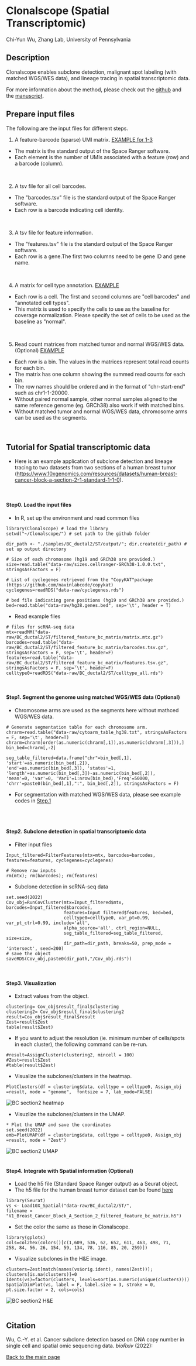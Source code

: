 Clonalscope (Spatial Transcriptomic)
================
Chi-Yun Wu, Zhang Lab, University of Pennsylvania

## Description
Clonalscope enables subclone detection, malignant spot labeling (with matched WGS/WES data), and lineage tracing in spatial transcriptomic data.

For more information about the method, please check out the [github](https://github.com/seasoncloud/Clonalscope) and the [manuscript]().
<br/>

## Prepare input files
The following are the input files for different steps.

1. A feature-barcode (sparse) UMI matrix. [EXAMPLE for 1-3](https://cf.10xgenomics.com/samples/spatial-exp/1.1.0/V1_Breast_Cancer_Block_A_Section_2/V1_Breast_Cancer_Block_A_Section_2_filtered_feature_bc_matrix.tar.gz) 
* The matrix is the standard output of the Space Ranger software.
* Each element is the number of UMIs associated with a feature (row) and a barcode (column).
<br/>
 
2. A tsv file for all cell barcodes. 
* The "barcodes.tsv" file is the standard output of the Space Ranger software.
* Each row is a barcode indicating cell identity.
<br/>
 
3. A tsv file for feature information. 
* The "features.tsv" file is the standard output of the Space Ranger software.
* Each row is a gene.The first two columns need to be gene ID and gene name.
<br/>

4. A matrix for cell type annotation. 
[EXAMPLE](https://github.com/seasoncloud/Clonalscope/blob/main/data-raw/P5931/scRNA/celltype_all.rds)
* Each row is a cell. The first and second columns are "cell barcodes" and "annotated cell types". 
* This matrix is used to specify the cells to use as the baseline for coverage normalization. Please specify the set of cells to be used as the baseline as "normal". 
<br/>

5. Read count matrices from matched tumor and normal WGS/WES data. (Optional) [EXAMPLE](https://github.com/seasoncloud/Clonalscope/tree/main/data-raw/P5931/WGS) 
* Each row is a bin. The values in the matrices represent total read counts for each bin.
* The matrix has one column showing the summed read counts for each bin.
* The row names should be ordered and in the format of "chr-start-end" such as chr1-1-20000.
* Without paired normal sample, other normal samples aligned to the same reference genome (eg. GRCh38) also work if with matched bins.
* Without matched tumor and normal WGS/WES data, chromosome arms can be used as the segments.
<br/>

## Tutorial for Spatial transcriptomic data
* Here is an example application of subclone detection and lineage tracing to two datasets from two sections of a human breast tumor (https://www.10xgenomics.com/resources/datasets/human-breast-cancer-block-a-section-2-1-standard-1-1-0).
<br/>

#### Step0. Load the input files

* In R, set up the environment and read common files
```
library(Clonalscope) # load the library
setwd("~/Clonalscope/") # set path to the github folder

dir_path <- "./samples/BC_ductal2/ST/output/"; dir.create(dir_path) # set up output directory

# Size of each chromosome (hg19 and GRCh38 are provided.)
size=read.table("data-raw/sizes.cellranger-GRCh38-1.0.0.txt", stringsAsFactors = F)

# List of cyclegenes retrieved from the "CopyKAT"package (https://github.com/navinlabcode/copykat)
cyclegenes=readRDS("data-raw/cyclegenes.rds")

# bed file indicating gene positions (hg19 and GRCh38 are provided.)
bed=read.table("data-raw/hg38.genes.bed", sep='\t', header = T)

```

* Read example files
```
# files for scRNA-seq data
mtx=readMM("data-raw/BC_ductal2/ST/filtered_feature_bc_matrix/matrix.mtx.gz")
barcodes=read.table("data-raw/BC_ductal2/ST/filtered_feature_bc_matrix/barcodes.tsv.gz", stringsAsFactors = F, sep='\t', header=F)
features=read.table("data-raw/BC_ductal2/ST/filtered_feature_bc_matrix/features.tsv.gz", stringsAsFactors = F, sep='\t', header=F)
celltype0=readRDS("data-raw/BC_ductal2/ST/celltype_all.rds")
```
<br/>

#### Step1. Segment the genome using matched WGS/WES data (Optional)

* Chromosome arms are used as the segments here without mathced WGS/WES data.
```
# Generate segmentation table for each chromosome arm.
chrarm=read.table("data-raw/cytoarm_table_hg38.txt", stringsAsFactors = F, sep='\t', header=T)
chrarm=chrarm[order(as.numeric(chrarm[,1]),as.numeric(chrarm[,3])),]
bin_bed=chrarm[,-2]

seg_table_filtered=data.frame("chr"=bin_bed[,1], 'start'=as.numeric(bin_bed[,2]),
'end'=as.numeric(bin_bed[,3]), 'states'=1, 'length'=as.numeric(bin_bed[,3])-as.numeric(bin_bed[,2]),
'mean'=0, 'var'=0, 'Var1'=1:nrow(bin_bed),'Freq'=50000,
'chrr'=paste0(bin_bed[,1],":", bin_bed[,2]), stringsAsFactors = F)
```

* For segmentation with matched WGS/WES data, please see example codes in  [Step.1](https://github.com/seasoncloud/Clonalscope/tree/main/samples/P5931/scRNA) 

<br/><br/>

#### Step2. Subclone detection in spatial transcriptomic data

* Filter input files
```
Input_filtered=FilterFeatures(mtx=mtx, barcodes=barcodes, features=features, cyclegenes=cyclegenes)

# Remove raw inputs
rm(mtx); rm(barcodes); rm(features)
```

* Subclone detection in scRNA-seq data
```
set.seed(2022)
Cov_obj=RunCovCluster(mtx=Input_filtered$mtx, barcodes=Input_filtered$barcodes, 
                      features=Input_filtered$features, bed=bed, 
                      celltype0=celltype0, var_pt=0.99, var_pt_ctrl=0.99, include='all',
                      alpha_source='all', ctrl_region=NULL, 
                      seg_table_filtered=seg_table_filtered, size=size,
                      dir_path=dir_path, breaks=50, prep_mode = 'intersect', seed=200) 
# save the object
saveRDS(Cov_obj,paste0(dir_path,"/Cov_obj.rds"))
```
<br/>

#### Step3. Visualization

* Extract values from the object.
```
clustering= Cov_obj$result_final$clustering
clustering2= Cov_obj$result_final$clustering2
result=Cov_obj$result_final$result
Zest=result$Zest
table(result$Zest)
```

* If you want to adjust the resolution (ie. minimum number of cells/spots in each cluster), the following command can be re-run.
```
#result=AssignCluster(clustering2, mincell = 100)
#Zest=result$Zest
#table(result$Zest)
```

* Visualize the subclones/clusters in the heatmap.
```
PlotClusters(df = clustering$data, celltype = celltype0, Assign_obj =result, mode = "genome",  fontsize = 7, lab_mode=FALSE)
```

![](../../../inst/plots/BC_ductal2_heatmap.png?raw=true "BC section2 heatmap")

* Visuzlize the subclones/clusters in the UMAP.
```
* Plot the UMAP and save the coordinates
set.seed(2022)
emb=PlotUMAP(df = clustering$data, celltype = celltype0, Assign_obj =result, mode = "Zest")
```

![](../../../inst/plots/BC_ductal2_UMAP.png?raw=true "BC section2 UMAP")
<br/><br/>

#### Step4. Integrate with Spatial information (Optional)

* Load the h5 file (Standard Space Ranger output) as a Seurat object.
* The h5 file for the human breast tumor dataset can be found [here](https://cf.10xgenomics.com/samples/spatial-exp/1.1.0/V1_Breast_Cancer_Block_A_Section_2/V1_Breast_Cancer_Block_A_Section_2_filtered_feature_bc_matrix.h5)
```
library(Seurat)
vs <- Load10X_Spatial("data-raw/BC_ductal2/ST/", 
filename = "V1_Breast_Cancer_Block_A_Section_2_filtered_feature_bc_matrix.h5")
```

* Set the color the same as those in Clonalscope.
```
library(gplots)
cols=col2hex(colors()[c(1,609, 536, 62, 652, 611, 463, 498, 71,
258, 84, 56, 26, 154, 59, 134, 78, 116, 85, 20, 259)])
```

* Visualize subclones in the H&E image.
```
clusters=Zest[match(names(vs$orig.ident), names(Zest))]; clusters[is.na(clusters)]=0
Idents(vs)=factor(clusters, levels=sort(as.numeric(unique(clusters))))
SpatialDimPlot(vs, label = F, label.size = 3, stroke = 0, pt.size.factor = 2, cols=cols)
```

![](../../../inst/plots/BC_ductal2_H&E.png?raw=true "BC section2 H&E")
<br/><br/>


## Citation
Wu, C.-Y. et al. Cancer subclone detection based on DNA copy number in single cell and spatial omic sequencing data. *bioRxiv* (2022): []()





[Back to the main page](https://github.com/seasoncloud/Clonalscope)
